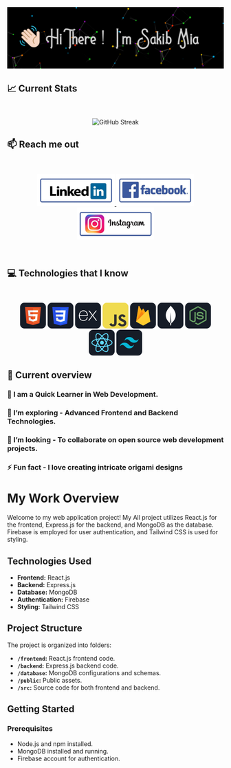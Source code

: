 <a href="https://sakib-portfolio22.web.app/">
<img src="https://raw.githubusercontent.com/sakibhossain22/sakibhossain22/main/images/banner.png" />
</a>

## :chart_with_upwards_trend: Current Stats

<br />
<p align="center">
<img src="https://github-readme-streak-stats.herokuapp.com?user=sakibhossain22&theme=shades-of-purple&hide_border=true&card_width=496" alt="GitHub Streak" />
</p>

## :mailbox: Reach me out

<br />

<p align="center">
    <a href="https://www.linkedin.com/in/sakibhossain22">
        <img height="75" src="https://raw.githubusercontent.com/sakibhossain22/sakibhossain22/main/images/Linkedin.png">
    </a>
    <a href="https://www.facebook.com/Sakib.Hossain97">
        <img height="75" src="https://raw.githubusercontent.com/sakibhossain22/sakibhossain22/main/images/Facebook.png">
    </a>
    <a href="https://www.instagram.com/sakib.hossain97">
        <img height="75" src="https://raw.githubusercontent.com/sakibhossain22/sakibhossain22/main/images/Twitter2.png">
    </a>
</p>

<br />

## :computer: Technologies that I know

<br>
<p align="center">
<img src="https://raw.githubusercontent.com/sakibhossain22/sakibhossain22/main/images/HTML.png"/>
<img src="https://raw.githubusercontent.com/sakibhossain22/sakibhossain22/main/images/css.png"/>
<img src="https://raw.githubusercontent.com/sakibhossain22/sakibhossain22/main/images/express.png"/>
<img src="https://raw.githubusercontent.com/sakibhossain22/sakibhossain22/main/images/JavaScript.png"/>
<img src="https://raw.githubusercontent.com/sakibhossain22/sakibhossain22/main/images/firebase.png"/>
<img src="https://raw.githubusercontent.com/sakibhossain22/sakibhossain22/main/images/mongo.png"/>
<img src="https://raw.githubusercontent.com/sakibhossain22/sakibhossain22/main/images/node.png"/>
<img src="https://raw.githubusercontent.com/sakibhossain22/sakibhossain22/main/images/react.png"/>
<img src="https://raw.githubusercontent.com/sakibhossain22/sakibhossain22/main/images/tailwind.png"/>
<br/>

## :eyes: Current overview
### 🔭 I am a Quick Learner in Web Development.

### 🌱 I’m exploring - Advanced Frontend and Backend Technologies.

### 👯 I’m looking - To collaborate on open source web development projects.

### ⚡ Fun fact - I love creating intricate origami designs


# My Work Overview

Welcome to my web application project! My All project utilizes React.js for the frontend, Express.js for the backend, and MongoDB as the database. Firebase is employed for user authentication, and Tailwind CSS is used for styling.

## Technologies Used
- **Frontend:** React.js
- **Backend:** Express.js
- **Database:** MongoDB
- **Authentication:** Firebase
- **Styling:** Tailwind CSS

## Project Structure

The project is organized into folders:
- **`/frontend`:** React.js frontend code.
- **`/backend`:** Express.js backend code.
- **`/database`:** MongoDB configurations and schemas.
- **`/public`:** Public assets.
- **`/src`:** Source code for both frontend and backend.

## Getting Started

### Prerequisites
- Node.js and npm installed.
- MongoDB installed and running.
- Firebase account for authentication.
